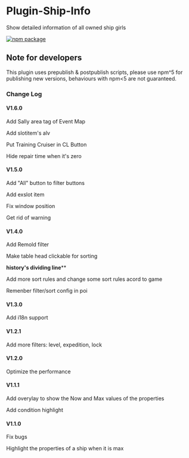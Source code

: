 # Plugin-Ship-Info
Show detailed information of all owned ship girls

[![npm package][npm-badge]][npm]

## Note for developers
This plugin uses prepublish & postpublish scripts, please use npm^5 for publishing new versions, behaviours with npm<5 are not guaranteed.

### Change Log

#### V1.6.0
Add Sally area tag of Event Map

Add slotitem's alv

Put Training Cruiser in CL Button

Hide repair time when it's zero

#### V1.5.0
Add "All" button to filter buttons

Add exslot item

Fix window position

Get rid of warning
#### V1.4.0
Add Remold filter

Make table head clickable for sorting

**********history's dividing line************

Add more sort rules and change some sort rules acord to game

Remenber filter/sort config in poi
#### V1.3.0
Add i18n support
#### V1.2.1
Add more filters: level, expedition, lock
#### V1.2.0
Optimize the performance

#### V1.1.1
Add overylay to show the Now and Max values of the properties

Add condition highlight
#### V1.1.0
Fix bugs

Highlight the properties of a ship when it is max

[npm-badge]: https://img.shields.io/npm/v/poi-plugin-ship-info.svg?style=flat-square
[npm]: https://www.npmjs.org/package/poi-plugin-ship-info
